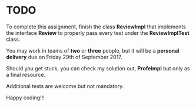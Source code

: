 # TODO

To complete this assignment, finish the class **ReviewImpl** that implements the interface **Review** to properly pass every test under the **ReviewImplTest** class.

You may work in teams of **two** or **three** people, but it will be a **personal delivery** due on Friday 29th of September 2017.

Should you get stuck, you can check my solution out, **ProfeImpl** but only as a final resource.

Additional tests are welcome but not mandatory.

Happy coding!!!